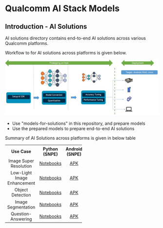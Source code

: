 # Qualcomm AI Stack Models

## Introduction - AI Solutions

AI solutions directory contains end-to-end AI solutions across various Qualcomm platforms.

Workflow to for AI solutions across platforms is given below.

<p align="center">
<img src="readme-assets/ai-solutions-workflow.jpg"
</p>

- Use "models-for-solutions" in this repository, and prepare models
- Use the prepared models to prepare end-to-end AI solutions
   
Summary of AI Solutions across platforms is given in below table

<table style="width:50%;text-align: center">
   <tr>
    <th>Use Case</th>
    <th>Python (SNPE)</th>
    <th>Android (SNPE)</th>
    <th>Python (QNN)</th>
    <th>Android (QNN)</th>
    <th>WoS</th>
    <th>RB5-LU</th>
    <th>RB5-LE</th>
    <th>QCS8550-LE</th>
  </tr>
  <tr>
    <td>Image Super Resolution</a></td>
    <td><a href="android-SNPE/01-ImageSuperResolution">Notebooks</a></td>
    <td><a href="android-SNPE/01-ImageSuperResolution">APK</a></td>
    <td><a href="android-QNN/01-ImageSuperResolution">Notebooks</a></td>
    <td><a href="android-QNN/01-ImageSuperResolution">APK</a></td>
    <td><a href="windows/electron-app-cv">WoS App</a></td>
    <td><a href="ubuntu/electron-gui">RB5 APP</a></td>
    <td><a href="QRB5165-embedded-linux">CLI</a></td>
    <td><a href="QCS8550-embedded-linux">CLI</a></td>
  </tr>
    <tr>
    <td>Low-Light Image Enhancement</a></td>
    <td><a href="android-SNPE/02-ImageEnhancement">Notebooks</a></td>
    <td><a href="android-SNPE/02-ImageEnhancement">APK</a></td>
    <td> Not Applicable </td>
    <td> Not Applicable </td>
    <td><a href="windows/electron-app-cv">WoS App</a></td>
    <td><a href="ubuntu/electron-gui">RB5 APP</a></td>
    <td><a href="QRB5165-embedded-linux">CLI</a></td>
    <td><a href="QCS8550-embedded-linux">CLI</a></td>
  </tr>
  <tr>
    <td>Object Detection</a></td>
    <td><a href="android-SNPE/03-ObjectDetection">Notebooks</a></td>
    <td><a href="android-SNPE/03-ObjectDetection">APK</a></td>
    <td> Not Applicable </td>
    <td> Not Applicable </td>
    <td><a href="windows/electron-app-cv">WoS App</a></td>
    <td><a href="ubuntu/gstreamer-cli">RB5 APP</a></td>
    <td><a href="QRB5165-embedded-linux">CLI</a></td>
    <td><a href="QCS8550-embedded-linux">CLI</a></td>
  </tr>
  <tr>
    <td>Image Segmentation</a></td>
    <td><a href="android-SNPE/04-ImageSegmentation">Notebooks</a></td>
    <td><a href="android-SNPE/04-ImageSegmentation">APK</a></td>
    <td> Not Applicable </td>
    <td> Not Applicable </td>
    <td><a href="windows/electron-app-cv">WoS App</a></td>
    <td><a href="ubuntu/gstreamer-cli">RB5 APP</a></td>
    <td><a href="QRB5165-embedded-linux">CLI</a></td>
    <td><a href="QCS8550-embedded-linux">CLI</a></td>
  </tr>
  <tr>
    <td>Question-Answering</a></td>
    <td><a href="android-SNPE/05-QuestionAnswering">Notebooks</a></td>
    <td><a href="android-SNPE/05-QuestionAnswering">APK</a></td>
    <td> Not Applicable </td>
    <td> Not Applicable </td>
    <td><a href="windows/angular-app-nlp">WoS App</a></td>
    <td> Not Applicable </td>
    <td> Not Applicable </td>
    <td> Not Applicable </td>
  </tr>
</table>
